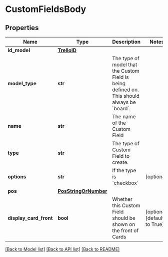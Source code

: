 # CustomFieldsBody

## Properties
Name | Type | Description | Notes
------------ | ------------- | ------------- | -------------
**id_model** | [**TrelloID**](TrelloID.md) |  | 
**model_type** | **str** | The type of model that the Custom Field is being defined on. This should always be &#x60;board&#x60;. | 
**name** | **str** | The name of the Custom Field | 
**type** | **str** | The type of Custom Field to create. | 
**options** | **str** | If the type is &#x60;checkbox&#x60;  | [optional] 
**pos** | [**PosStringOrNumber**](PosStringOrNumber.md) |  | 
**display_card_front** | **bool** | Whether this Custom Field should be shown on the front of Cards | [optional] [default to True]

[[Back to Model list]](../README.md#documentation-for-models) [[Back to API list]](../README.md#documentation-for-api-endpoints) [[Back to README]](../README.md)

